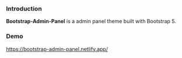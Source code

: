 ### Introduction

**Bootstrap-Admin-Panel** is a admin panel theme built with Bootstrap 5.

### Demo

https://bootstrap-admin-panel.netlify.app/